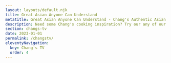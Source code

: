```yaml
---
layout: layouts/default.njk
title: Great Asian Anyone Can Understand
metatitle: Great Asian Anyone Can Understand - Chang's Authentic Asian Cooking
description: Need some Chang's cooking inspiration? Try our any of our simple recipes or product ideas below.
section: changs-tv
date: 2023-01-01
permalink: /changstv/
eleventyNavigation:
  key: Chang's TV
  order: 4
---
```


